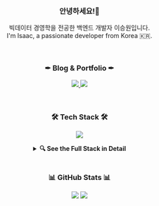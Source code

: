 <!-- =======Intro Section =======-->
<h3 align="center">안녕하세요!👋</h3>
<p align="center">빅데이터 경영학을 전공한 백엔드 개발자 이승원입니다.
<br>I'm Isaac, a passionate developer from Korea 🇰🇷.</p>

<br>

<!-- =======Blog & Portfolio Links =======-->
<h3 align="center">✒ Blog & Portfolio ✒</h3>
<p align="center">
  <a href="https://isaac-christian.tistory.com" target="_blank">
    <img src="https://img.shields.io/badge/Tistory-Blog-2E2E2E?style=for-the-badge&logo=blogger&logoColor=white" />
  </a>
  <a href="https://isaac-seungwon.github.io/portfolio" target="_blank">
    <img src="https://img.shields.io/badge/Portfolio-Site-181717?style=for-the-badge&logo=github&logoColor=white" />
  </a>
</p>


<br>

<!-- =======Tech Stack Icons =======-->
<h3 align="center">🛠 Tech Stack 🛠</h3>
<p align="center">
  <img src="https://skillicons.dev/icons?i=java,ts,react,nodejs,spring,python,tailwind,mysql,postgres,redis,docker,gcp,aws,figma,git,vscode&perline=8" />
</p>

<!-- =======Full Tech Stack Details =======-->
<details>
  <summary align="center"><strong>🔍 See the Full Stack in Detail</strong></summary>
  <br>

  <p align="center">

  <!-- Languages & Frameworks -->
  <img src="https://img.shields.io/badge/TypeScript-3178C6?style=flat-square&logo=typescript&logoColor=white">
  <img src="https://img.shields.io/badge/JavaScript-F7DF1E?style=flat-square&logo=javascript&logoColor=black">
  <img src="https://img.shields.io/badge/React-61DAFB?style=flat-square&logo=react&logoColor=white">
  <img src="https://img.shields.io/badge/Next.js-000000?style=flat-square&logo=nextdotjs&logoColor=white">
  <img src="https://img.shields.io/badge/TailwindCSS-06B6D4?style=flat-square&logo=tailwindcss&logoColor=white">
  <img src="https://img.shields.io/badge/Node.js-339933?style=flat-square&logo=node.js&logoColor=white">
  <img src="https://img.shields.io/badge/SpringBoot-6DB33F?style=flat-square&logo=springboot&logoColor=white">
  <img src="https://img.shields.io/badge/Python-3776AB?style=flat-square&logo=python&logoColor=white">
  <img src="https://img.shields.io/badge/Java-ED8B00?style=flat-square&logo=java&logoColor=white">

  <!-- Databases & Cloud -->
  <img src="https://img.shields.io/badge/PostgreSQL-4169E1?style=flat-square&logo=postgresql&logoColor=white">
  <img src="https://img.shields.io/badge/MySQL-4479A1?style=flat-square&logo=mysql&logoColor=white">
  <img src="https://img.shields.io/badge/Redis-DC382D?style=flat-square&logo=redis&logoColor=white">
  <img src="https://img.shields.io/badge/Oracle-F80000?style=flat-square&logo=oracle&logoColor=white">
  <img src="https://img.shields.io/badge/DBeaver-CC6699?style=flat-square&logo=dbeaver&logoColor=white">
  <img src="https://img.shields.io/badge/AWS-232F3E?style=flat-square&logo=amazonaws&logoColor=white">
  <img src="https://img.shields.io/badge/GCP-4285F4?style=flat-square&logo=googlecloud&logoColor=white">

  <!-- AI, LLM, and Data Tools -->
  <img src="https://img.shields.io/badge/Langchain-000000?style=flat-square&logo=python&logoColor=white">
  <img src="https://img.shields.io/badge/Langgraph-5A67D8?style=flat-square&logo=python&logoColor=white">
  <img src="https://img.shields.io/badge/Elasticsearch-005571?style=flat-square&logo=elasticsearch&logoColor=white">
  <img src="https://img.shields.io/badge/Kibana-005571?style=flat-square&logo=kibana&logoColor=white">
  <img src="https://img.shields.io/badge/Tableau-E97627?style=flat-square&logo=tableau&logoColor=white">
  <img src="https://img.shields.io/badge/SSMS-CC2927?style=flat-square&logo=microsoftsqlserver&logoColor=white">
  <img src="https://img.shields.io/badge/SSIS-0078D4?style=flat-square&logo=microsoft&logoColor=white">

  <!-- DevOps & Development Tools -->
  <img src="https://img.shields.io/badge/Docker-2496ED?style=flat-square&logo=docker&logoColor=white">
  <img src="https://img.shields.io/badge/Git-F05032?style=flat-square&logo=git&logoColor=white">
  <img src="https://img.shields.io/badge/VSCode-007ACC?style=flat-square&logo=visualstudiocode&logoColor=white">
  <img src="https://img.shields.io/badge/MyBatis-000000?style=flat-square&logo=mybatis&logoColor=white">
  <img src="https://img.shields.io/badge/JDBC-000000?style=flat-square&logo=java&logoColor=white">
  <img src="https://img.shields.io/badge/JSP-007396?style=flat-square&logo=java&logoColor=white">
  <img src="https://img.shields.io/badge/jSoup-51C8FA?style=flat-square&logo=java&logoColor=white">

  <!-- Design & Operating Systems -->
  <img src="https://img.shields.io/badge/Figma-F24E1E?style=flat-square&logo=figma&logoColor=white">
  <img src="https://img.shields.io/badge/Illustrator-FF9A00?style=flat-square&logo=adobeillustrator&logoColor=white">
  <img src="https://img.shields.io/badge/Photoshop-31A8FF?style=flat-square&logo=adobephotoshop&logoColor=white">
  <img src="https://img.shields.io/badge/PremierePro-9999FF?style=flat-square&logo=adobepremierepro&logoColor=white">
  <img src="https://img.shields.io/badge/Linux-000000?style=flat-square&logo=linux&logoColor=white">
  <img src="https://img.shields.io/badge/Ubuntu-E95420?style=flat-square&logo=ubuntu&logoColor=white">
  <img src="https://img.shields.io/badge/WSL-0a97f5?style=flat-square&logo=windows&logoColor=white">
  <img src="https://img.shields.io/badge/SourceTree-005571?style=flat-square&logo=sourcetree&logoColor=white">

  </p>
</details>

<br>

<h3 align="center">📊 GitHub Stats 📊</h3>
<div align="center">
  <img src="https://github-readme-stats.vercel.app/api?username=Isaac-Seungwon&theme=swift&show_icons=true" />
  <img src="https://github-readme-stats.vercel.app/api/top-langs/?username=Isaac-Seungwon&theme=swift&layout=compact" />
</div>

<!-- =======Visitor Counter =======-->
<p align="center">
  <img src="https://visitor-badge.laobi.icu/badge?page_id=Isaac-Seungwon.visitor-badge" width="1" height="1" alt="invisible counter" />
</p>

<!-- 
<p align="center">
  <img src="https://visitor-badge.laobi.icu/badge?page_id=Isaac-Seungwon.visitor-badge" />
</p>
-->
